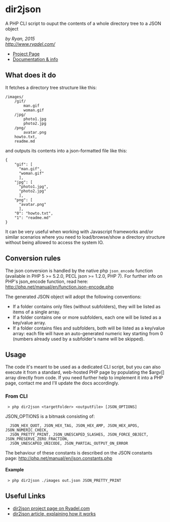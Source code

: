 # dir2json
A PHP CLI script to ouput the contents of a whole directory tree to a JSON object

*by Ryan, 2015*  
*http://www.ryadel.com/*
* [Project Page](http://www.ryadel.com/en/portfolio/dir2json-en/)
* [Documentation & info](http://www.ryadel.com/dir2json-a-php-cli-script-to-output-the-contents-of-a-folder-tree-into-a-json-object/)

## What does it do
It fetches a directory tree structure like this:

```
/images/
    /gif/
        man.gif
        woman.gif
    /jpg/
        photo1.jpg
        photo2.jpg
    /png/
        avatar.png
    howto.txt,
    readme.md
```

and outputs its contents into a json-formatted file like this:

```
{
    "gif": [
      "man.gif",
      "woman.gif"
      ],
    "jpg": [
      "photo1.jpg",
      "photo2.jpg"
      ],
    "png": [
      "avatar.png"
      ],
    "0": "howto.txt",
    "1": "readme.md"
}
```

It can be very useful when working with Javascript frameworks and/or similar scenarios where you need to load/browse/show a directory structure without being allowed to access the system IO.

## Conversion rules
The json conversion is handled by the native php `json_encode` function (available in PHP 5 >= 5.2.0, PECL json >= 1.2.0, PHP 7). For further info on PHP's json_encode function, read here:
http://php.net/manual/en/function.json-encode.php

The generated JSON object will adopt the following conventions:
* If a folder contains only files (without subfolders), they will be listed as items of a single array.
* If a folder contains one or more subfolders, each one will be listed as a key/value array.
* If a folder contains files and subfolders, both will be listed as a key/value array: each file will have an auto-generated numeric key starting from 0 (numbers already used by a subfolder's name will be skipped).


## Usage
The code it's meant to be used as a dedicated CLI script, but you can also execute it from a standard, web-hosted PHP page by populating the $argv[] array directly from code. If you need further help to implement it into a PHP page, contact me and I'll update the docs accordingly.

### From CLI

```
 > php dir2json <targetFolder> <outputFile> [JSON_OPTIONS]
```

JSON_OPTIONS is a bitmask consisting of:
```
  JSON_HEX_QUOT, JSON_HEX_TAG, JSON_HEX_AMP, JSON_HEX_APOS, JSON_NUMERIC_CHECK, 
  JSON_PRETTY_PRINT, JSON_UNESCAPED_SLASHES, JSON_FORCE_OBJECT, JSON_PRESERVE_ZERO_FRACTION, 
  JSON_UNESCAPED_UNICODE, JSON_PARTIAL_OUTPUT_ON_ERROR
```

The behaviour of these constants is described on the JSON constants page:
http://php.net/manual/en/json.constants.php

#### Example
```
 > php dir2json ./images out.json JSON_PRETTY_PRINT
```

## Useful Links
* [dir2json project page on Ryadel.com](http://www.ryadel.com/dir2json-a-php-cli-script-to-output-the-contents-of-a-folder-tree-into-a-json-object/)
* [dir2json article, explaining how it works](http://www.ryadel.com/en/portfolio/dir2json-en/)
